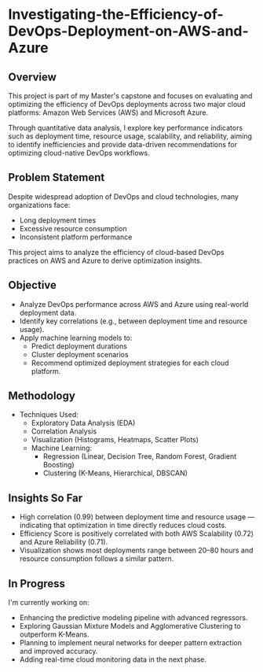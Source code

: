 # Investigating-the-Efficiency-of-DevOps-Deployment-on-AWS-and-Azure

## Overview

This project is part of my Master's capstone and focuses on evaluating and optimizing the efficiency of DevOps deployments across two major cloud platforms: Amazon Web Services (AWS) and Microsoft Azure.

Through quantitative data analysis, I explore key performance indicators such as deployment time, resource usage, scalability, and reliability, aiming to identify inefficiencies and provide data-driven recommendations for optimizing cloud-native DevOps workflows.

## Problem Statement

Despite widespread adoption of DevOps and cloud technologies, many organizations face:

- Long deployment times
- Excessive resource consumption
- Inconsistent platform performance

This project aims to analyze the efficiency of cloud-based DevOps practices on AWS and Azure to derive optimization insights.

## Objective 

- Analyze DevOps performance across AWS and Azure using real-world deployment data.
- Identify key correlations (e.g., between deployment time and resource usage).
- Apply machine learning models to:
  - Predict deployment durations
  - Cluster deployment scenarios
  - Recommend optimized deployment strategies for each cloud platform.
 
## Methodology

- Techniques Used:
  - Exploratory Data Analysis (EDA)
  - Correlation Analysis
  - Visualization (Histograms, Heatmaps, Scatter Plots)
  - Machine Learning:
    - Regression (Linear, Decision Tree, Random Forest, Gradient Boosting)
    - Clustering (K-Means, Hierarchical, DBSCAN)

## Insights So Far

- High correlation (0.99) between deployment time and resource usage — indicating that optimization in time directly reduces cloud costs.
- Efficiency Score is positively correlated with both AWS Scalability (0.72) and Azure Reliability (0.71).
- Visualization shows most deployments range between 20–80 hours and resource consumption follows a similar pattern.


## In Progress

I'm currently working on:
- Enhancing the predictive modeling pipeline with advanced regressors.
- Exploring Gaussian Mixture Models and Agglomerative Clustering to outperform K-Means.
- Planning to implement neural networks for deeper pattern extraction and improved accuracy.
- Adding real-time cloud monitoring data in the next phase.











